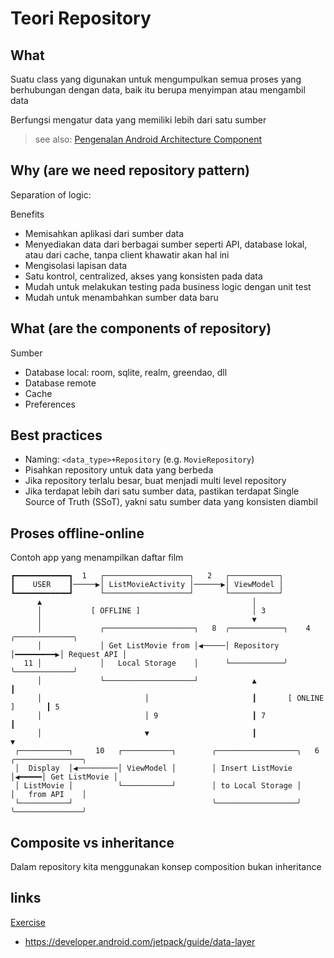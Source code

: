 # Teori Repository

## What

Suatu class yang digunakan untuk mengumpulkan semua proses yang berhubungan dengan data, baik itu berupa menyimpan atau mengambil data

Berfungsi mengatur data yang memiliki lebih dari satu sumber

> see also: [Pengenalan Android Architecture Component](../4_android_architecture_component/4.4_pengenalan_android_architecture_component.md)

## Why (are we need repository pattern)

Separation of logic:

Benefits

- Memisahkan aplikasi dari sumber data
- Menyediakan data dari berbagai sumber seperti API, database lokal, atau dari cache, tanpa client khawatir akan hal ini
- Mengisolasi lapisan data
- Satu kontrol, centralized, akses yang konsisten pada data
- Mudah untuk melakukan testing pada business logic dengan unit test
- Mudah untuk menambahkan sumber data baru

## What (are the components of repository)

Sumber

- Database local: room, sqlite, realm, greendao, dll
- Database remote
- Cache
- Preferences

## Best practices

- Naming: `<data_type>+Repository` (e.g. `MovieRepository`)
- Pisahkan repository untuk data yang berbeda
- Jika repository terlalu besar, buat menjadi multi level repository
- Jika terdapat lebih dari satu sumber data, pastikan terdapat Single Source of Truth (SSoT), yakni satu sumber data yang konsisten diambil

## Proses offline-online

Contoh app yang menampilkan daftar film

```text
┏━━━━━━━━━━━━┓  1   ┌───────────────────┐   2   ┌───────────┐
┃    USER    ┃─────▶│ ListMovieActivity │──────▶│ ViewModel │
┗━━━━━━━━━━━━┛      └───────────────────┘       └───────────┘
      ▲                                               │
      │           [ OFFLINE ]                         │ 3
      │                                               ▼
      │             ┌────────────────────┐   8  ╭────────────┐    4     ╭─────────────╮
      │             │ Get ListMovie from │◀─────│ Repository │━━━━━━━━━▶│ Request API │
   11 │             │   Local Storage    │      └────────────╯          ╰─────────────╯
      │             └────────────────────┘            ▲                        ┃
      │                       │                       ┃       [ ONLINE ]       ┃ 5
      │                       │ 9                     ┃ 7                      ┃
      │                       ▼                       ┃                        ▼
 ┌───────────┐     10   ┌───────────┐        ╭──────────────────╮   6  ╭───────────────╮
 │  Display  │◀─────────│ ViewModel │        │ Insert ListMovie │◀━━━━━│ Get ListMovie │
 │ ListMovie │          └───────────┘        │ to Local Storage │      │   from API    │
 └───────────┘                               ╰──────────────────╯      ╰───────────────╯
```

## Composite vs inheritance

Dalam repository kita menggunakan konsep composition bukan inheritance

## links

[Exercise](./MyNewsApp)

- https://developer.android.com/jetpack/guide/data-layer
